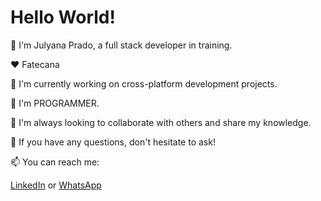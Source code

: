 # Hello World!

👋 I'm Julyana Prado, a full stack developer in training.

❤️ Fatecana

🔭 I'm currently working on cross-platform development projects.

🌱 I'm PROGRAMMER.

👯 I'm always looking to collaborate with others and share my knowledge.

💬 If you have any questions, don't hesitate to ask!

📫 You can reach me:

[LinkedIn](https://www.linkedin.com/in/jupradoai)
or
[WhatsApp](https://contate.me/jupradoai)
